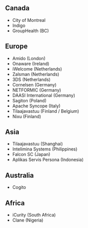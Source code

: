 ## Canada

- City of Montreal
- Indigo
- GroupHealth (BC)

## Europe

- Amido (London)
- Onaware (Ireland)
- iWelcome (Netherlands)
- Zalsman (Netherlands)
- 3DS (Netherlands)
- Cornelsen (Germany)
- NETFORMIC (Germany)
- DAASI International (Germany)
- Sagiton (Poland)
- Apache Syncope (Italy) 
- Tilaajavastuu (Finland / Belgium)
- Nixu (Finland)


## Asia

- Tilaajavastuu (Shanghai)
- Intelimina Systems (Philippines)
- Falcon SC (Japan)
- Aplikas Servis Persona (Indonesia)

## Australia
- Cogito 

## Africa
- iCurity (South Africa)
- Clane (Nigeria)
